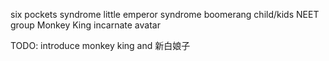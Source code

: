 six pockets syndrome
little emperor syndrome
boomerang child/kids
NEET group
Monkey King
incarnate 
avatar


TODO: introduce monkey king and 新白娘子
<!--stackedit_data:
eyJoaXN0b3J5IjpbLTE3MzIyMTk2NzFdfQ==
-->